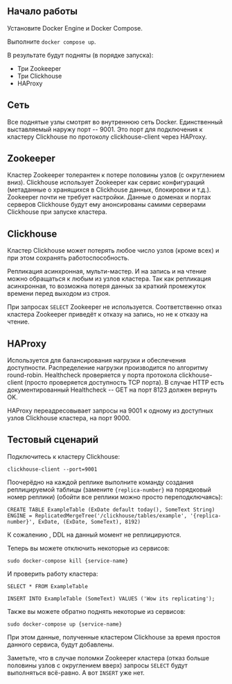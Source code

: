 ## Начало работы

Установите Docker Engine и Docker Compose.

Выполните `docker compose up`. 

В результате будут подняты (в порядке запуска):

* Три Zookeeper
* Три Clickhouse
* HAProxy

## Сеть

Все поднятые узлы смотрят во внутреннюю сеть Docker. Единственный выставляемый наружу порт -- 9001. Это порт для подключения к кластеру Clickhouse по протоколу clickhouse-client через HAProxy. 

## Zookeeper

Кластер Zookeeper толерантен к потере половины узлов (с округлением вниз). Clickhouse использует Zookeeper как сервис конфигураций (метаданные о хранящихся в Clickhouse данных, блокировки и т.д.). Zookeeper почти не требует настройки. Данные о доменах и портах серверов Clickhouse будут ему анонсированы самими серверами Clickhouse при запуске кластера. 

## Clickhouse 

Кластер Clickhouse может потерять любое число узлов (кроме всех) и при этом сохранять работоспособность. 

Репликация асинхронная, мульти-мастер. И на запись и на чтение можно обращаться к любым из узлов кластера. Так как репликация асинхронная, то возможна потеря данных за краткий промежуток времени перед выходом из строя.

При запросах `SELECT` Zookeeper не используется. Соответственно отказ кластера Zookeeper приведёт к отказу на запись, но не к отказу на чтение.

## HAProxy

Используется для балансирования нагрузки и обеспечения доступности. Распределение нагрузки производится по алгоритму round-robin. Healthcheck проверяется у порта протокола clickhouse-client (просто проверяется доступность TCP порта). В случае HTTP есть документированный Healthcheck -- GET на порт 8123 должен вернуть OK.

HAProxy переадресовывает запросы на 9001 к одному из доступных узлов Clickhouse кластера, на порт 9000.

## Тестовый сценарий

Подключитесь к кластеру Clickhouse:

`clickhouse-client --port=9001`

Поочерёдно на каждой реплике выполните команду создания реплицируемой таблицы (замените `{replica-number}` на порядковый номер реплики) (обойти все реплики можно просто переподключаясь):

`CREATE TABLE ExampleTable (ExDate default today(), SomeText String) ENGINE = ReplicatedMergeTree('/clickhouse/tables/example', '{replica-number}', ExDate, (ExDate, SomeText), 8192)`

К сожалению , DDL на данный момент не реплицируются.

Теперь вы можете отключить некоторые из сервисов:

`sudo docker-compose kill {service-name}`

И проверить работу кластера:

`SELECT * FROM ExampleTable`

`INSERT INTO ExampleTable (SomeText) VALUES ('Wow its replicating');`

Также вы можете обратно поднять некоторые из сервисов:

`sudo docker-compose up {service-name}`

При этом данные, полученные кластером Clickhouse за время простоя данного сервиса, будут добавлены.

Заметьте, что в случае поломки Zookeeper кластера (отказ больше половины узлов с округлением вверх) запросы `SELECT` будут выполняться всё-равно. А вот `INSERT` уже нет.
